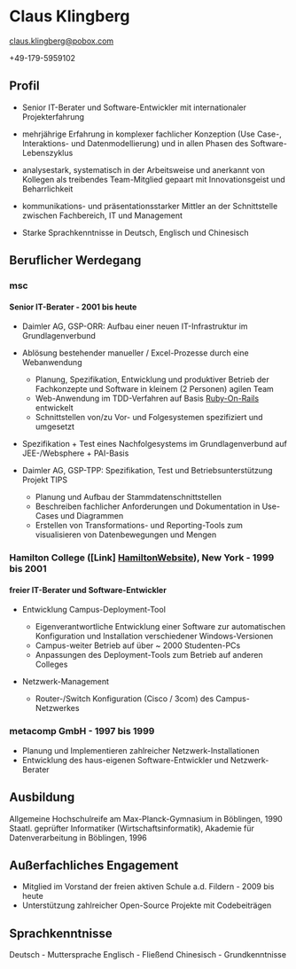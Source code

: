 # Claus Klingberg

<claus.klingberg@pobox.com>

+49-179-5959102

## Profil

- Senior IT-Berater und Software-Entwickler mit internationaler Projekterfahrung

- mehrjährige Erfahrung in komplexer fachlicher Konzeption (Use Case-, Interaktions- und Datenmodellierung) und in allen Phasen des Software-Lebenszyklus

- analysestark, systematisch in der Arbeitsweise und anerkannt von Kollegen als treibendes Team-Mitglied gepaart mit Innovationsgeist und Beharrlichkeit

- kommunikations- und präsentationsstarker Mittler an der Schnittstelle zwischen Fachbereich, IT und Management

- Starke Sprachkenntnisse in Deutsch, Englisch und Chinesisch

## Beruflicher Werdegang

### msc

#### Senior IT-Berater - 2001 bis heute
  * Daimler AG, GSP-ORR: Aufbau einer neuen IT-Infrastruktur im Grundlagenverbund
  * Ablösung bestehender manueller / Excel-Prozesse durch eine Webanwendung
    * Planung, Spezifikation, Entwicklung und produktiver Betrieb der Fachkonzepte und Software in kleinem (2 Personen) agilen Team
    * Web-Anwendung im TDD-Verfahren auf Basis [Ruby-On-Rails][RoR] entwickelt
    * Schnittstellen von/zu Vor- und Folgesystemen spezifiziert und umgesetzt
  * Spezifikation + Test eines Nachfolgesystems im Grundlagenverbund auf JEE-/Websphere + PAI-Basis

  * Daimler AG, GSP-TPP: Spezifikation, Test und Betriebsunterstützung Projekt TIPS
    * Planung und Aufbau der Stammdatenschnittstellen
    * Beschreiben fachlicher Anforderungen und Dokumentation in Use-Cases und Diagrammen
    * Erstellen von Transformations- und Reporting-Tools zum visualisieren von Datenbewegungen und Mengen

### Hamilton College ([Link] [HamiltonWebsite]), New York - 1999 bis 2001

#### freier IT-Berater und Software-Entwickler
  * Entwicklung Campus-Deployment-Tool
    * Eigenverantwortliche Entwicklung einer Software zur automatischen Konfiguration und Installation verschiedener Windows-Versionen
    * Campus-weiter Betrieb auf über ~ 2000 Studenten-PCs
    * Anpassungen des Deployment-Tools zum Betrieb auf anderen Colleges

  * Netzwerk-Management
    * Router-/Switch Konfiguration (Cisco / 3com) des Campus-Netzwerkes

### metacomp GmbH - 1997 bis 1999
  * Planung und Implementieren zahlreicher Netzwerk-Installationen
  * Entwicklung des haus-eigenen Software-Entwickler und Netzwerk-Berater


## Ausbildung

Allgemeine Hochschulreife am Max-Planck-Gymnasium in Böblingen, 1990
Staatl. geprüfter Informatiker (Wirtschaftsinformatik), Akademie für Datenverarbeitung in Böblingen, 1996

## Außerfachliches Engagement
  * Mitglied im Vorstand der freien aktiven Schule a.d. Fildern - 2009 bis heute
  * Unterstützung zahlreicher Open-Source Projekte mit Codebeiträgen

## Sprachkenntnisse
Deutsch    - Muttersprache
Englisch   - Fließend
Chinesisch - Grundkenntnisse

[RoR]: https://en.wikipedia.org/wiki/Ruby_on_Rails
[HamiltonWebsite]: http://www.hamilton.edu/
